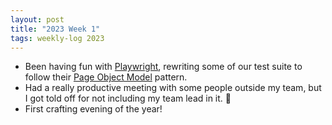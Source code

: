 ```yaml
---
layout: post
title: "2023 Week 1"
tags: weekly-log 2023
---
```


- Been having fun with [Playwright](https://playwright.dev/), rewriting some of our test suite to follow their [Page Object Model](https://playwright.dev/docs/pom) pattern.
- Had a really productive meeting with some people outside my team, but I got told off for not including my team lead in it. 🤣
- First crafting evening of the year!
